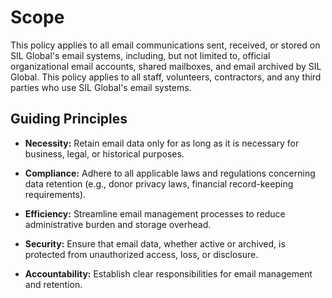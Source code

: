 # Scope

This policy applies to all email communications sent, received, or stored on SIL Global's email systems, including, but not limited to, official organizational email accounts, shared mailboxes, and email archived by SIL Global. This policy applies to all staff, volunteers, contractors, and any third parties who use SIL Global's email systems.

## Guiding Principles

  - **Necessity:** Retain email data only for as long as it is necessary for business, legal, or historical purposes.
    
  - **Compliance:** Adhere to all applicable laws and regulations concerning data retention (e.g., donor privacy laws, financial record-keeping requirements).
    
  - **Efficiency:** Streamline email management processes to reduce administrative burden and storage overhead.
    
  - **Security:** Ensure that email data, whether active or archived, is protected from unauthorized access, loss, or disclosure.
    
  - **Accountability:** Establish clear responsibilities for email management and retention.
    
